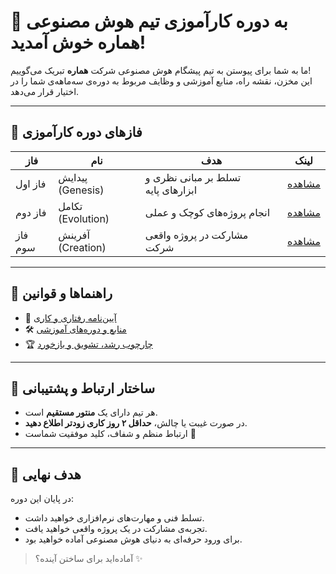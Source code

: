 # 🌟 به دوره کارآموزی تیم هوش مصنوعی هماره خوش آمدید!

ما به شما برای پیوستن به تیم پیشگام هوش مصنوعی شرکت **هماره** تبریک می‌گوییم!  
این مخزن، نقشه راه، منابع آموزشی و وظایف مربوط به دوره‌ی سه‌ماهه‌ی شما را در اختیار قرار می‌دهد.

---

## 📅 فازهای دوره کارآموزی

| فاز | نام | هدف | لینک |
|-----|------|------|------|
| فاز اول | پیدایش (Genesis) | تسلط بر مبانی نظری و ابزارهای پایه | [مشاهده](./Phase-1_Genesis/README.md) |
| فاز دوم | تکامل (Evolution) | انجام پروژه‌های کوچک و عملی | [مشاهده](./Phase-2_Evolution/README.md) |
| فاز سوم | آفرینش (Creation) | مشارکت در پروژه واقعی شرکت | [مشاهده](./Phase-3_Creation/README.md) |

---

## 🧭 راهنماها و قوانین

- 📌 [آیین‌نامه رفتاری و کاری](./Guidelines/Code_of_Conduct.md)
- 🛠️ [منابع و دوره‌های آموزشی](./Resources/AI_Fundamentals.md)
- 🏆 [چارچوب رشد، تشویق و بازخورد](./Recognition_and_Feedback/README.md)

---

## 🤝 ساختار ارتباط و پشتیبانی

- هر تیم دارای یک **منتور مستقیم** است.
- در صورت غیبت یا چالش، **حداقل ۲ روز کاری زودتر اطلاع دهید**.
- ارتباط منظم و شفاف، کلید موفقیت شماست 💬

---

## 🎯 هدف نهایی

در پایان این دوره:
- تسلط فنی و مهارت‌های نرم‌افزاری خواهید داشت.
- تجربه‌ی مشارکت در یک پروژه واقعی خواهید یافت.
- برای ورود حرفه‌ای به دنیای هوش مصنوعی آماده خواهید بود.

> آماده‌اید برای ساختن آینده؟ ✨
